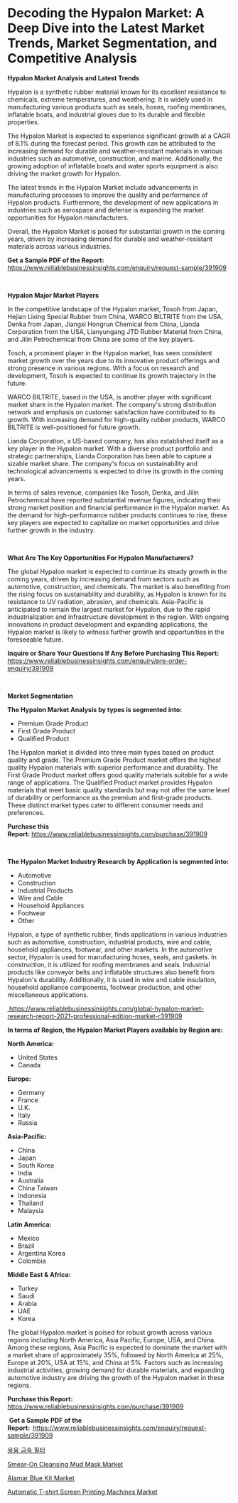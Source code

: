 <p><h1>Decoding the Hypalon Market: A Deep Dive into the Latest Market Trends, Market Segmentation, and Competitive Analysis</h1></p><p><strong>Hypalon Market Analysis and Latest Trends</strong></p>
<p><p>Hypalon is a synthetic rubber material known for its excellent resistance to chemicals, extreme temperatures, and weathering. It is widely used in manufacturing various products such as seals, hoses, roofing membranes, inflatable boats, and industrial gloves due to its durable and flexible properties.</p><p>The Hypalon Market is expected to experience significant growth at a CAGR of 8.1% during the forecast period. This growth can be attributed to the increasing demand for durable and weather-resistant materials in various industries such as automotive, construction, and marine. Additionally, the growing adoption of inflatable boats and water sports equipment is also driving the market growth for Hypalon.</p><p>The latest trends in the Hypalon Market include advancements in manufacturing processes to improve the quality and performance of Hypalon products. Furthermore, the development of new applications in industries such as aerospace and defense is expanding the market opportunities for Hypalon manufacturers.</p><p>Overall, the Hypalon Market is poised for substantial growth in the coming years, driven by increasing demand for durable and weather-resistant materials across various industries.</p></p>
<p><strong>Get a Sample PDF of the Report:&nbsp;</strong> <a href="https://www.reliablebusinessinsights.com/enquiry/request-sample/391909">https://www.reliablebusinessinsights.com/enquiry/request-sample/391909</a></p>
<p>&nbsp;</p>
<p><strong>Hypalon Major Market Players</strong></p>
<p><p>In the competitive landscape of the Hypalon market, Tosoh from Japan, Hejian Lixing Special Rubber from China, WARCO BILTRITE from the USA, Denka from Japan, Jiangxi Hongrun Chemical from China, Lianda Corporation from the USA, Lianyungang JTD Rubber Material from China, and Jilin Petrochemical from China are some of the key players.</p><p>Tosoh, a prominent player in the Hypalon market, has seen consistent market growth over the years due to its innovative product offerings and strong presence in various regions. With a focus on research and development, Tosoh is expected to continue its growth trajectory in the future.</p><p>WARCO BILTRITE, based in the USA, is another player with significant market share in the Hypalon market. The company's strong distribution network and emphasis on customer satisfaction have contributed to its growth. With increasing demand for high-quality rubber products, WARCO BILTRITE is well-positioned for future growth.</p><p>Lianda Corporation, a US-based company, has also established itself as a key player in the Hypalon market. With a diverse product portfolio and strategic partnerships, Lianda Corporation has been able to capture a sizable market share. The company's focus on sustainability and technological advancements is expected to drive its growth in the coming years.</p><p>In terms of sales revenue, companies like Tosoh, Denka, and Jilin Petrochemical have reported substantial revenue figures, indicating their strong market position and financial performance in the Hypalon market. As the demand for high-performance rubber products continues to rise, these key players are expected to capitalize on market opportunities and drive further growth in the industry.</p></p>
<p>&nbsp;</p>
<p><strong>What Are The Key Opportunities For Hypalon Manufacturers?</strong></p>
<p><p>The global Hypalon market is expected to continue its steady growth in the coming years, driven by increasing demand from sectors such as automotive, construction, and chemicals. The market is also benefiting from the rising focus on sustainability and durability, as Hypalon is known for its resistance to UV radiation, abrasion, and chemicals. Asia-Pacific is anticipated to remain the largest market for Hypalon, due to the rapid industrialization and infrastructure development in the region. With ongoing innovations in product development and expanding applications, the Hypalon market is likely to witness further growth and opportunities in the foreseeable future.</p></p>
<p><strong>Inquire or Share Your Questions If Any Before Purchasing This Report:</strong> <a href="https://www.reliablebusinessinsights.com/enquiry/pre-order-enquiry/391909">https://www.reliablebusinessinsights.com/enquiry/pre-order-enquiry/391909</a></p>
<p>&nbsp;</p>
<p><strong>Market Segmentation</strong></p>
<p><strong>The Hypalon Market Analysis by types is segmented into:</strong></p>
<p><ul><li>Premium Grade Product</li><li>First Grade Product</li><li>Qualified Product</li></ul></p>
<p><p>The Hypalon market is divided into three main types based on product quality and grade. The Premium Grade Product market offers the highest quality Hypalon materials with superior performance and durability. The First Grade Product market offers good quality materials suitable for a wide range of applications. The Qualified Product market provides Hypalon materials that meet basic quality standards but may not offer the same level of durability or performance as the premium and first-grade products. These distinct market types cater to different consumer needs and preferences.</p></p>
<p><strong>Purchase this Report:&nbsp;</strong><a href="https://www.reliablebusinessinsights.com/purchase/391909">https://www.reliablebusinessinsights.com/purchase/391909</a></p>
<p>&nbsp;</p>
<p><strong>The Hypalon Market Industry Research by Application is segmented into:</strong></p>
<p><ul><li>Automotive</li><li>Construction</li><li>Industrial Products</li><li>Wire and Cable</li><li>Household Appliances</li><li>Footwear</li><li>Other</li></ul></p>
<p><p>Hypalon, a type of synthetic rubber, finds applications in various industries such as automotive, construction, industrial products, wire and cable, household appliances, footwear, and other markets. In the automotive sector, Hypalon is used for manufacturing hoses, seals, and gaskets. In construction, it is utilized for roofing membranes and seals. Industrial products like conveyor belts and inflatable structures also benefit from Hypalon's durability. Additionally, it is used in wire and cable insulation, household appliance components, footwear production, and other miscellaneous applications.</p></p>
<p><a href="https://www.reliablebusinessinsights.com/global-hypalon-market-research-report-2021-professional-edition-market-r391909">&nbsp;https://www.reliablebusinessinsights.com/global-hypalon-market-research-report-2021-professional-edition-market-r391909</a></p>
<p><strong>In terms of Region, the Hypalon Market Players available by Region are:</strong></p>
<p>
    <p> <strong> North America: </strong>
        <ul>
            <li>United States</li>
            <li>Canada</li>
        </ul>
        </p> 
    <p> <strong> Europe: </strong>
        <ul>
            <li>Germany</li>
            <li>France</li>
            <li>U.K.</li>
            <li>Italy</li>
            <li>Russia</li>
        </ul>
        </p> 
    <p> <strong> Asia-Pacific: </strong>
        <ul>
            <li>China</li>
            <li>Japan</li>
            <li>South Korea</li>
            <li>India</li>
            <li>Australia</li>
            <li>China Taiwan</li>
            <li>Indonesia</li>
            <li>Thailand</li>
            <li>Malaysia</li>
        </ul>
        </p> 
    <p> <strong> Latin America: </strong>
        <ul>
            <li>Mexico</li>
            <li>Brazil</li>
            <li>Argentina Korea</li>
            <li>Colombia</li>
        </ul>
        </p> 
    <p> <strong> Middle East & Africa: </strong>
        <ul>
            <li>Turkey</li>
            <li>Saudi</li>
            <li>Arabia</li>
            <li>UAE</li>
            <li>Korea</li>
        </ul>
    </p>
    </p>
<p><p>The global Hypalon market is poised for robust growth across various regions including North America, Asia Pacific, Europe, USA, and China. Among these regions, Asia Pacific is expected to dominate the market with a market share of approximately 35%, followed by North America at 25%, Europe at 20%, USA at 15%, and China at 5%. Factors such as increasing industrial activities, growing demand for durable materials, and expanding automotive industry are driving the growth of the Hypalon market in these regions.</p></p>
<p><strong>Purchase this Report: </strong><a href="https://www.reliablebusinessinsights.com/purchase/391909">https://www.reliablebusinessinsights.com/purchase/391909</a></p>
<p>&nbsp;<strong>Get a Sample PDF of the Report:&nbsp;&nbsp;</strong><a href="https://www.reliablebusinessinsights.com/enquiry/request-sample/391909">https://www.reliablebusinessinsights.com/enquiry/request-sample/391909</a></p>
<p><strong></strong></p>
<p><p><a href="https://github.com/nhaiquang84/Market-Research-Report-List-1/blob/main/90669701435.md">용융 금속 필터</a></p><p><a href="https://medium.com/@lavernacole31/global-smear-on-cleansing-mud-mask-market-size-share-analysis-by-product-type-by-application-64a0679f337b">Smear-On Cleansing Mud Mask Market</a></p><p><a href="https://github.com/amandajanedonnelly/Market-Research-Report-List-1/blob/main/alamar-blue-kit-market.md">Alamar Blue Kit Market</a></p><p><a href="https://medium.com/@theomorar08/automatic-t-shirt-screen-printing-machines-market-share-market-analysis-growth-trends-0f2d82636e27">Automatic T-shirt Screen Printing Machines Market</a></p></p>